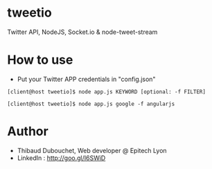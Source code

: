 # tweetio
Twitter API, NodeJS, Socket.io &amp; node-tweet-stream

# How to use
  - Put your Twitter APP credentials in "config.json"
  
  
  <pre><code>[client@host tweetio]$ node app.js KEYWORD [optional: -f FILTER]</code></pre>

  <pre><code>[client@host tweetio]$ node app.js google -f angularjs</code></pre>
  

# Author
  - Thibaud Dubouchet, Web developer @ Epitech Lyon
  - LinkedIn : http://goo.gl/I6SWiD

